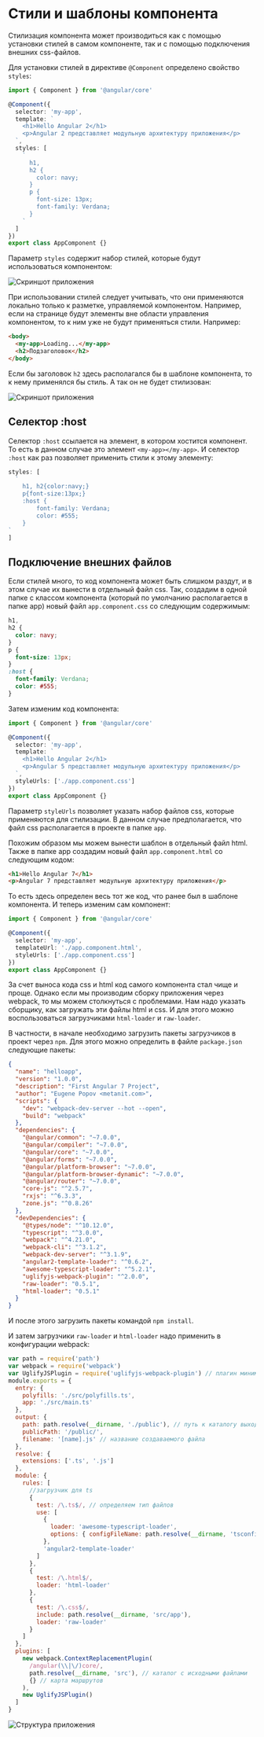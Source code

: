 # Стили и шаблоны компонента

Стилизация компонента может производиться как с помощью установки стилей в самом компоненте, так и с помощью подключения внешних css-файлов.

Для установки стилей в директиве `@Component` определено свойство `styles`:

```typescript
import { Component } from '@angular/core'

@Component({
  selector: 'my-app',
  template: `
    <h1>Hello Angular 2</h1>
    <p>Angular 2 представляет модульную архитектуру приложения</p>
  `,
  styles: [
    `
      h1,
      h2 {
        color: navy;
      }
      p {
        font-size: 13px;
        font-family: Verdana;
      }
    `
  ]
})
export class AppComponent {}
```

Параметр `styles` содержит набор стилей, которые будут использоваться компонентом:

![Скриншот приложения](styles-templates-1.png)

При использовании стилей следует учитывать, что они применяются локально только к разметке, управляемой компонентом. Например, если на странице будут элементы вне области управления компонентом, то к ним уже не будут применяться стили. Например:

```html
<body>
  <my-app>Loading...</my-app>
  <h2>Подзаголовок</h2>
</body>
```

Если бы заголовок `h2` здесь располагался бы в шаблоне компонента, то к нему применялся бы стиль. А так он не будет стилизован:

![Скриншот приложения](styles-templates-2.png)

## Селектор :host

Селектор `:host` ссылается на элемент, в котором хостится компонент. То есть в данном случае это элемент `<my-app></my-app>`. И селектор `:host` как раз позволяет применить стили к этому элементу:

```typescript
styles: [
  `
    h1, h2{color:navy;}
    p{font-size:13px;}
    :host {
        font-family: Verdana;
        color: #555;
    }
`
]
```

## Подключение внешних файлов

Если стилей много, то код компонента может быть слишком раздут, и в этом случае их вынести в отдельный файл css. Так, создадим в одной папке с классом компонента (который по умолчанию располагается в папке app) новый файл `app.component.css` со следующим содержимым:

```css
h1,
h2 {
  color: navy;
}
p {
  font-size: 13px;
}
:host {
  font-family: Verdana;
  color: #555;
}
```

Затем изменим код компонента:

```typescript
import { Component } from '@angular/core'

@Component({
  selector: 'my-app',
  template: `
    <h1>Hello Angular 2</h1>
    <p>Angular 5 представляет модульную архитектуру приложения</p>
  `,
  styleUrls: ['./app.component.css']
})
export class AppComponent {}
```

Параметр `styleUrls` позволяет указать набор файлов css, которые применяются для стилизации. В данном случае предполагается, что файл css располагается в проекте в папке `app`.

Похожим образом мы можем вынести шаблон в отдельный файл html. Также в папке app создадим новый файл `app.component.html` со следующим кодом:

```html
<h1>Hello Angular 7</h1>
<p>Angular 7 представляет модульную архитектуру приложения</p>
```

То есть здесь определен весь тот же код, что ранее был в шаблоне компонента. И теперь изменим сам компонент:

```typescript
import { Component } from '@angular/core'

@Component({
  selector: 'my-app',
  templateUrl: './app.component.html',
  styleUrls: ['./app.component.css']
})
export class AppComponent {}
```

За счет выноса кода css и html код самого компонента стал чище и проще. Однако если мы производим сборку приложения через webpack, то мы можем столкнуться с проблемами. Нам надо указать сборщику, как загружать эти файлы html и css. И для этого можно воспользоваться загрузчиками `html-loader` и `raw-loader`.

В частности, в начале необходимо загрузить пакеты загрузчиков в проект через `npm`. Для этого можно определить в файле `package.json` следующие пакеты:

```json
{
  "name": "helloapp",
  "version": "1.0.0",
  "description": "First Angular 7 Project",
  "author": "Eugene Popov <metanit.com>",
  "scripts": {
    "dev": "webpack-dev-server --hot --open",
    "build": "webpack"
  },
  "dependencies": {
    "@angular/common": "~7.0.0",
    "@angular/compiler": "~7.0.0",
    "@angular/core": "~7.0.0",
    "@angular/forms": "~7.0.0",
    "@angular/platform-browser": "~7.0.0",
    "@angular/platform-browser-dynamic": "~7.0.0",
    "@angular/router": "~7.0.0",
    "core-js": "^2.5.7",
    "rxjs": "^6.3.3",
    "zone.js": "^0.8.26"
  },
  "devDependencies": {
    "@types/node": "^10.12.0",
    "typescript": "^3.0.0",
    "webpack": "^4.21.0",
    "webpack-cli": "^3.1.2",
    "webpack-dev-server": "^3.1.9",
    "angular2-template-loader": "^0.6.2",
    "awesome-typescript-loader": "^5.2.1",
    "uglifyjs-webpack-plugin": "^2.0.0",
    "raw-loader": "0.5.1",
    "html-loader": "0.5.1"
  }
}
```

И после этого загрузить пакеты командой `npm install`.

И затем загрузчики `raw-loader` и `html-loader` надо применить в конфигурации webpack:

```javascript
var path = require('path')
var webpack = require('webpack')
var UglifyJSPlugin = require('uglifyjs-webpack-plugin') // плагин минимизации
module.exports = {
  entry: {
    polyfills: './src/polyfills.ts',
    app: './src/main.ts'
  },
  output: {
    path: path.resolve(__dirname, './public'), // путь к каталогу выходных файлов - папка public
    publicPath: '/public/',
    filename: '[name].js' // название создаваемого файла
  },
  resolve: {
    extensions: ['.ts', '.js']
  },
  module: {
    rules: [
      //загрузчик для ts
      {
        test: /\.ts$/, // определяем тип файлов
        use: [
          {
            loader: 'awesome-typescript-loader',
            options: { configFileName: path.resolve(__dirname, 'tsconfig.json') }
          },
          'angular2-template-loader'
        ]
      },
      {
        test: /\.html$/,
        loader: 'html-loader'
      },
      {
        test: /\.css$/,
        include: path.resolve(__dirname, 'src/app'),
        loader: 'raw-loader'
      }
    ]
  },
  plugins: [
    new webpack.ContextReplacementPlugin(
      /angular(\\|\/)core/,
      path.resolve(__dirname, 'src'), // каталог с исходными файлами
      {} // карта маршрутов
    ),
    new UglifyJSPlugin()
  ]
}
```

![Структура приложения](styles-templates-3.png)
